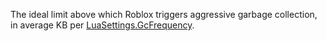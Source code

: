 The ideal limit above which Roblox triggers aggressive garbage collection, in average KB per [LuaSettings.GcFrequency](https://developer.roblox.com/api-reference/property/LuaSettings/GcFrequency).